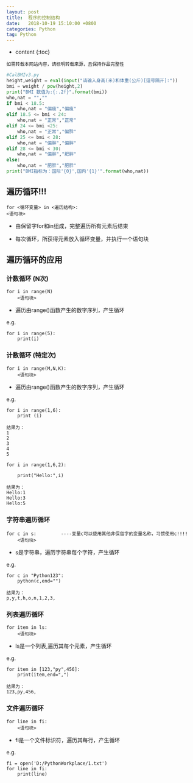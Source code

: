 ```yaml
---
layout: post
title:  程序的控制结构
date:   2018-10-19 15:10:00 +0800
categories: Python
tag: Python
---
```


* content
{:toc}


`如需转载本网站内容，请标明转载来源，且保持作品完整性`
```python
#CalBMIv3.py
height,weight = eval(input("请输入身高(米)和体重(公斤)[逗号隔开]:"))
bmi = weight / pow(height,2)
print("BMI 数值为:{:.2f}".format(bmi))
who,nat = "",""
if bmi < 18.5:
	who,nat = "偏瘦","偏瘦"
elif 18.5 <= bmi < 24:
	who,nat = "正常","正常"
elif 24 <= bmi <25:
	who,nat = "正常","偏胖"
elif 25 <= bmi < 28:
	who,nat = "偏胖","偏胖"
elif 28 <= bmi < 30:
	who,nat = "偏胖","肥胖"
else:
	who,nat = "肥胖","肥胖"
print("BMI指标为：国际'{0}',国内'{1}'".format(who,nat))
```



## 遍历循环!!!

	for <循环变量> in <遍历结构>:
    <语句块>

- 由保留字for和in组成，完整遍历所有元素后结束

- 每次循环，所获得元素放入循环变量，并执行一个语句块


## 遍历循环的应用

### 计数循环 (N次)

    for i in range(N)
        <语句块>

- 遍历由range()函数产生的数字序列，产生循环

e.g.

	for i in range(5):
		print(i)

### 计数循环 (特定次)

    for i in range(M,N,K):
        <语句块>
		
- 遍历由range()函数产生的数字序列，产生循环

e.g.

	for i in range(1,6):
		print (i)
	
	结果为：
	1
	2
	3
	4
	5

	for i in range(1,6,2):

		print("Hello:",i)
		
	结果为：
	Hello:1
	Hello:3
	Hello:5


### 字符串遍历循环

    for c in s:         ----变量c可以使用其他非保留字的变量名称，习惯使用c!!!!
        <语句块>
		
- s是字符串，遍历字符串每个字符，产生循环

e.g.

	for c in "Python123":    
		python(c,end="")
		
	结果为：
	p,y,t,h,o,n,1,2,3,

### 列表遍历循环

    for item in ls:
        <语句块>
		
- ls是一个列表,遍历其每个元素，产生循环

e.g.

	for item in [123,"py",456]:
		print(item,end=",")
		
	结果为：
	123,py,456,

### 文件遍历循环

    for line in fi:
        <语句块>
		
- fi是一个文件标识符，遍历其每行，产生循环

e.g.

	fi = open('D:/PythonWorkplace/1.txt')
	for line in fi:
		print(line)
	










        
